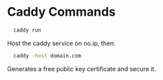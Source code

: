 # Caddy Commands

```bash
  caddy run
```
Host the caddy service on no.ip, then:

```bash
  caddy -host domain.com 
```
Generates a free public key certificate and secure it.

